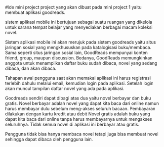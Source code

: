 #ide mini project
project yang akan dibuat pada mini project 1 yaitu membuat aplikasi goodreads.

sistem aplikasi mobile ini bertujuan sebagai suatu ruangan yang dikelola untuk sarana tempat belajar yang menyediakan berbagai macam koleksi novel. 

Sistem aplikasi mobile ini akan merujuk pada sistem goodreads yaitu situs jaringan sosial yang mengkhususkan pada katalogisasi buku/membaca. Sama seperti situs jaringan sosial lain, GoodReads mempunyai konten friend, group, maupun discussion. Bedanya, GoodReads memungkinkan anggota untuk menampilkan daftar buku sudah dibaca, novel yang sedang dibaca, dan akan dibaca.

 Tahapan awal pengguna saat akan memakai aplikasi ini harus registrasi terlebih dahulu melalui email, kemudian login pada aplikasi. Setelah login akan muncul tampilan daftar novel yang ada pada aplikasi.

Goodreads sendiri dapat dibagi atas dua yaitu novel berbayar dan buku gratis. Novel berbayar adalah novel yang dapat kita baca dari online namun harus membayar dulu sebelum meng-akses seluruh bacaan. Pembayaran dilakukan dengan kartu kredit atau debit
Novel gratis adalah buku yang dapat kita baca dari online tanpa harus membayarnya untuk mengakses seluruhnya. Tidak semua novel di aplikasi ini berbayar atau gratis.

Pengguna tidak bisa hanya membaca novel tetapi juga bisa membuat novel sehingga dapat dibaca oleh pengguna lain.
